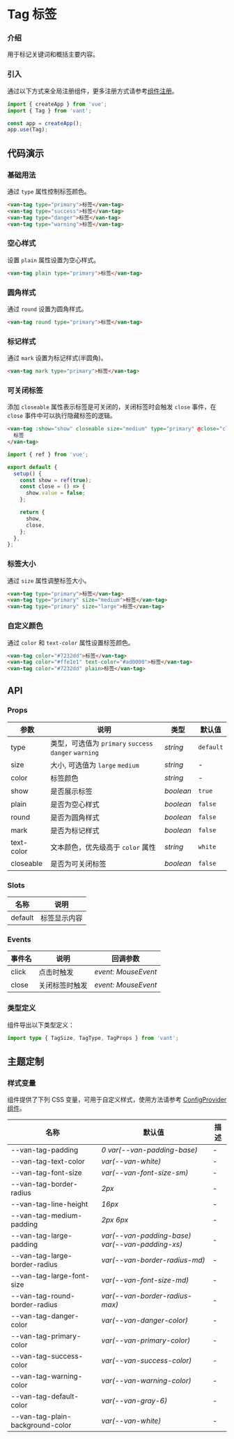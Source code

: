 # Tag 标签

### 介绍

用于标记关键词和概括主要内容。

### 引入

通过以下方式来全局注册组件，更多注册方式请参考[组件注册](#/zh-CN/advanced-usage#zu-jian-zhu-ce)。

```js
import { createApp } from 'vue';
import { Tag } from 'vant';

const app = createApp();
app.use(Tag);
```

## 代码演示

### 基础用法

通过 `type` 属性控制标签颜色。

```html
<van-tag type="primary">标签</van-tag>
<van-tag type="success">标签</van-tag>
<van-tag type="danger">标签</van-tag>
<van-tag type="warning">标签</van-tag>
```

### 空心样式

设置 `plain` 属性设置为空心样式。

```html
<van-tag plain type="primary">标签</van-tag>
```

### 圆角样式

通过 `round` 设置为圆角样式。

```html
<van-tag round type="primary">标签</van-tag>
```

### 标记样式

通过 `mark` 设置为标记样式(半圆角)。

```html
<van-tag mark type="primary">标签</van-tag>
```

### 可关闭标签

添加 `closeable` 属性表示标签是可关闭的，关闭标签时会触发 `close` 事件，在 `close` 事件中可以执行隐藏标签的逻辑。

```html
<van-tag :show="show" closeable size="medium" type="primary" @close="close">
  标签
</van-tag>
```

```js
import { ref } from 'vue';

export default {
  setup() {
    const show = ref(true);
    const close = () => {
      show.value = false;
    };

    return {
      show,
      close,
    };
  },
};
```

### 标签大小

通过 `size` 属性调整标签大小。

```html
<van-tag type="primary">标签</van-tag>
<van-tag type="primary" size="medium">标签</van-tag>
<van-tag type="primary" size="large">标签</van-tag>
```

### 自定义颜色

通过 `color` 和 `text-color` 属性设置标签颜色。

```html
<van-tag color="#7232dd">标签</van-tag>
<van-tag color="#ffe1e1" text-color="#ad0000">标签</van-tag>
<van-tag color="#7232dd" plain>标签</van-tag>
```

## API

### Props

| 参数 | 说明 | 类型 | 默认值 |
| --- | --- | --- | --- |
| type | 类型，可选值为 `primary` `success` `danger` `warning` | _string_ | `default` |
| size | 大小, 可选值为 `large` `medium` | _string_ | - |
| color | 标签颜色 | _string_ | - |
| show | 是否展示标签 | _boolean_ | `true` |
| plain | 是否为空心样式 | _boolean_ | `false` |
| round | 是否为圆角样式 | _boolean_ | `false` |
| mark | 是否为标记样式 | _boolean_ | `false` |
| text-color | 文本颜色，优先级高于 `color` 属性 | _string_ | `white` |
| closeable | 是否为可关闭标签 | _boolean_ | `false` |

### Slots

| 名称    | 说明         |
| ------- | ------------ |
| default | 标签显示内容 |

### Events

| 事件名 | 说明           | 回调参数            |
| ------ | -------------- | ------------------- |
| click  | 点击时触发     | _event: MouseEvent_ |
| close  | 关闭标签时触发 | _event: MouseEvent_ |

### 类型定义

组件导出以下类型定义：

```ts
import type { TagSize, TagType, TagProps } from 'vant';
```

## 主题定制

### 样式变量

组件提供了下列 CSS 变量，可用于自定义样式，使用方法请参考 [ConfigProvider 组件](#/zh-CN/config-provider)。

| 名称 | 默认值 | 描述 |
| --- | --- | --- |
| --van-tag-padding | _0 var(--van-padding-base)_ | - |
| --van-tag-text-color | _var(--van-white)_ | - |
| --van-tag-font-size | _var(--van-font-size-sm)_ | - |
| --van-tag-border-radius | _2px_ | - |
| --van-tag-line-height | _16px_ | - |
| --van-tag-medium-padding | _2px 6px_ | - |
| --van-tag-large-padding | _var(--van-padding-base) var(--van-padding-xs)_ | - |
| --van-tag-large-border-radius | _var(--van-border-radius-md)_ | - |
| --van-tag-large-font-size | _var(--van-font-size-md)_ | - |
| --van-tag-round-border-radius | _var(--van-border-radius-max)_ | - |
| --van-tag-danger-color | _var(--van-danger-color)_ | - |
| --van-tag-primary-color | _var(--van-primary-color)_ | - |
| --van-tag-success-color | _var(--van-success-color)_ | - |
| --van-tag-warning-color | _var(--van-warning-color)_ | - |
| --van-tag-default-color | _var(--van-gray-6)_ | - |
| --van-tag-plain-background-color | _var(--van-white)_ | - |

